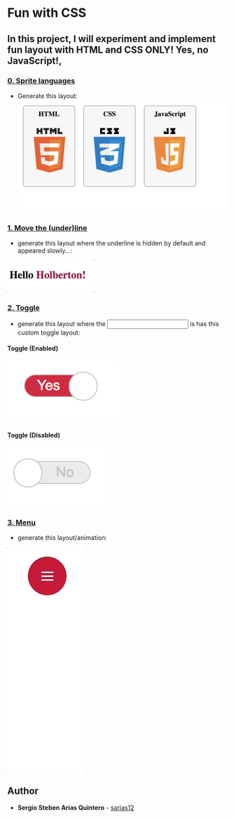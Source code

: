 # Fun with CSS
## In this project, I will experiment and implement fun layout with HTML and CSS ONLY! Yes, no JavaScript!,

### [0. Sprite languages](./0-styles.css)
* Generate this layout:
![Sprite](./images/img0.png)


### [1. Move the (under)line](./1-styles.css)
* generate this layout where the underline is hidden by default and appeared slowly…:

![Underline](./images/img1.gif)

### [2. Toggle](./2-styles.css)
* generate this layout where the <input> is has this custom toggle layout:

#### Toggle (Enabled)
![Toggle (Enabled)](./images/img2-1.png)

#### Toggle (Disabled)
![Toggle (Disabled)](./images/img2-2.png)

### [3. Menu](./3-index.html)
* generate this layout/animation:

![Menu](./images/img3.gif)


## Author
* **Sergio Steben Arias Quintero** - [sarias12](https://github.com/sarias12)
